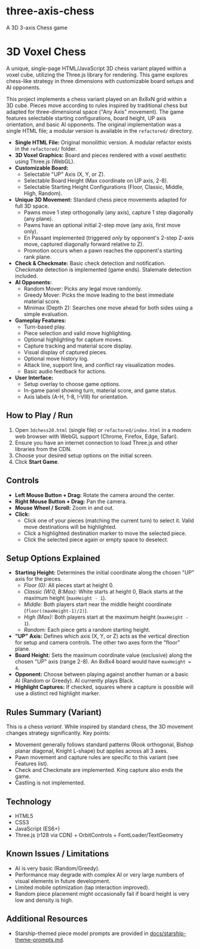 # three-axis-chess
A 3D 3-axis Chess game

# 3D Voxel Chess

A unique, single-page HTML/JavaScript 3D chess variant played within a voxel cube, utilizing the Three.js library for rendering. This game explores chess-like strategy in three dimensions with customizable board setups and AI opponents.

This project implements a chess variant played on an 8x8xN grid within a 3D cube. Pieces move according to rules inspired by traditional chess but adapted for three-dimensional space ("Any Axis" movement). The game features selectable starting configurations, board height, UP axis orientation, and basic AI opponents. The original implementation was a single HTML file; a modular version is available in the `refactored/` directory.

*   **Single HTML File:** Original monolithic version. A modular refactor exists in the `refactored/` folder.
*   **3D Voxel Graphics:** Board and pieces rendered with a voxel aesthetic using Three.js (WebGL).
*   **Customizable Board:**
    *   Selectable "UP" Axis (X, Y, or Z).
    *   Selectable Board Height (Max coordinate on UP axis, 2-8).
    *   Selectable Starting Height Configurations (Floor, Classic, Middle, High, Random).
*   **Unique 3D Movement:** Standard chess piece movements adapted for full 3D space.
    *   Pawns move 1 step orthogonally (any axis), capture 1 step diagonally (any plane).
    *   Pawns have an optional initial 2-step move (any axis, first move only).
    *   En Passant implemented (triggered *only* by opponent's 2-step Z-axis move, captured diagonally forward relative to Z).
    *   Promotion occurs when a pawn reaches the opponent's starting rank plane.
*   **Check & Checkmate:** Basic check detection and notification. Checkmate detection is implemented (game ends). Stalemate detection included.
*   **AI Opponents:**
    *   Random Mover: Picks any legal move randomly.
    *   Greedy Mover: Picks the move leading to the best immediate material score.
    *   Minimax (Depth 2): Searches one move ahead for both sides using a simple evaluation.
*   **Gameplay Features:**
    *   Turn-based play.
    *   Piece selection and valid move highlighting.
    *   Optional highlighting for capture moves.
    *   Capture tracking and material score display.
    *   Visual display of captured pieces.
    *   Optional move history log.
    *   Attack line, support line, and conflict ray visualization modes.
    *   Basic audio feedback for actions.
*   **User Interface:**
    *   Setup overlay to choose game options.
    *   In-game panel showing turn, material score, and game status.
    *   Axis labels (A-H, 1-8, I-VIII) for orientation.

## How to Play / Run

1.  Open `3dchess20.html` (single file) or `refactored/index.html` in a modern
    web browser with WebGL support (Chrome, Firefox, Edge, Safari).
2.  Ensure you have an internet connection to load Three.js and other libraries
    from the CDN.
3.  Choose your desired setup options on the initial screen.
4.  Click **Start Game**.

## Controls

*   **Left Mouse Button + Drag:** Rotate the camera around the center.
*   **Right Mouse Button + Drag:** Pan the camera.
*   **Mouse Wheel / Scroll:** Zoom in and out.
*   **Click:**
    *   Click one of your pieces (matching the current turn) to select it. Valid move destinations will be highlighted.
    *   Click a highlighted destination marker to move the selected piece.
    *   Click the selected piece again or empty space to deselect.

## Setup Options Explained

*   **Starting Height:** Determines the initial coordinate along the chosen "UP" axis for the pieces.
    *   *Floor (0):* All pieces start at height 0.
    *   *Classic (W:0, B:Max):* White starts at height 0, Black starts at the maximum height (`maxHeight - 1`).
    *   *Middle:* Both players start near the middle height coordinate (`floor((maxHeight-1)/2)`).
    *   *High (Max):* Both players start at the maximum height (`maxHeight - 1`).
    *   *Random:* Each piece gets a random starting height.
*   **"UP" Axis:** Defines which axis (X, Y, or Z) acts as the vertical direction for setup and camera controls. The other two axes form the "floor" plane.
*   **Board Height:** Sets the maximum coordinate value (exclusive) along the chosen "UP" axis (range 2-8). An 8x8x4 board would have `maxHeight = 4`.
*   **Opponent:** Choose between playing against another human or a basic AI (Random or Greedy). AI currently plays Black.
*   **Highlight Captures:** If checked, squares where a capture is possible will use a distinct red highlight marker.

## Rules Summary (Variant)

This is a chess *variant*. While inspired by standard chess, the 3D movement changes strategy significantly. Key points:
*   Movement generally follows standard patterns (Rook orthogonal, Bishop planar diagonal, Knight L-shape) but applies across all 3 axes.
*   Pawn movement and capture rules are specific to this variant (see Features list).
*   Check and Checkmate are implemented. King capture also ends the game.
*   Castling is not implemented.

## Technology

*   HTML5
*   CSS3
*   JavaScript (ES6+)
*   Three.js (r128 via CDN) + OrbitControls + FontLoader/TextGeometry

## Known Issues / Limitations

*   AI is very basic (Random/Greedy).
*   Performance may degrade with complex AI or very large numbers of visual elements in future development.
*   Limited mobile optimization (tap interaction improved).
*   Random piece placement might occasionally fail if board height is very low and density is high.

## Additional Resources

* Starship-themed piece model prompts are provided in [docs/starship-theme-prompts.md](docs/starship-theme-prompts.md).
